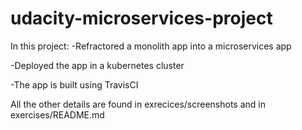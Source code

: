 # udacity-microservices-project
In this project:
-Refractored a monolith app into a microservices app

-Deployed the app in a kubernetes cluster

-The app is built using TravisCI


All the other details are found in exrecices/screenshots and in exercises/README.md
